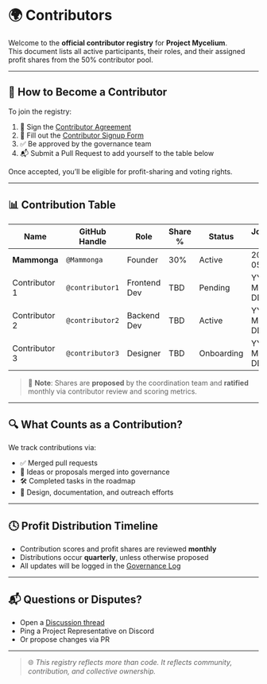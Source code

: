 # 🌍 Contributors

Welcome to the **official contributor registry** for **Project Mycelium**.  
This document lists all active participants, their roles, and their assigned profit shares from the 50% contributor pool.

---

## 🧾 How to Become a Contributor

To join the registry:

1. 📄 Sign the [Contributor Agreement](./AGREEMENT_TEMPLATE.pdf)  
2. 📝 Fill out the [Contributor Signup Form](https://docs.google.com/forms/d/e/1FAIpQLSctIFIYWTs7Map4rujeA_DoNn0XftSlQIRi76rx9imspaZ5eQ/viewform)  
3. ✅ Be approved by the governance team  
4. 📬 Submit a Pull Request to add yourself to the table below

Once accepted, you’ll be eligible for profit-sharing and voting rights.

---

## 📊 Contribution Table

| Name            | GitHub Handle     | Role             | Share % | Status      | Joined On  |
|-----------------|-------------------|------------------|---------|-------------|------------|
| **Mammonga**    | `@Mammonga`       | Founder          | 30%     | Active      | 2025-05-12 |
| Contributor 1   | `@contributor1`   | Frontend Dev     | TBD     | Pending     | YYYY-MM-DD |
| Contributor 2   | `@contributor2`   | Backend Dev      | TBD     | Active      | YYYY-MM-DD |
| Contributor 3   | `@contributor3`   | Designer         | TBD     | Onboarding  | YYYY-MM-DD |

> 🧠 **Note**: Shares are **proposed** by the coordination team and **ratified** monthly via contributor review and scoring metrics.

---

## 🔍 What Counts as a Contribution?

We track contributions via:
- ✅ Merged pull requests
- 🧠 Ideas or proposals merged into governance
- 🛠 Completed tasks in the roadmap
- 🎨 Design, documentation, and outreach efforts

---

## 🕓 Profit Distribution Timeline

- Contribution scores and profit shares are reviewed **monthly**
- Distributions occur **quarterly**, unless otherwise proposed
- All updates will be logged in the [Governance Log](./docs/governance-log.md)

---

## 📬 Questions or Disputes?

- Open a [Discussion thread](https://github.com/mycelium-governance/project-mycelium/discussions)
- Ping a Project Representative on Discord
- Or propose changes via PR

---

> 🌐 *This registry reflects more than code. It reflects community, contribution, and collective ownership.*
